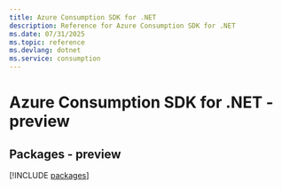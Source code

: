 ```yaml
---
title: Azure Consumption SDK for .NET
description: Reference for Azure Consumption SDK for .NET
ms.date: 07/31/2025
ms.topic: reference
ms.devlang: dotnet
ms.service: consumption
---
```

# Azure Consumption SDK for .NET - preview
## Packages - preview
[!INCLUDE [packages](consumption-index.md)]
